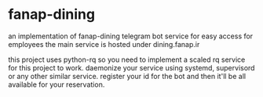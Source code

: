 # fanap-dining
an implementation of fanap-dining telegram bot service for easy access for employees the main service is hosted under dining.fanap.ir

this project uses python-rq so you need to implement a scaled rq service for this project to work.
daemonize your service using systemd, supervisord or any other similar service.
register your id for the bot and then it'll be all available for your reservation.

